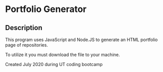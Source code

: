 # Portfolio Generator

## Description
This program uses JavaScript and Node.JS to generate an HTML portfolio page of repositories.

To utilize it you must download the file to your machine.

Created July 2020 during UT coding bootcamp 
